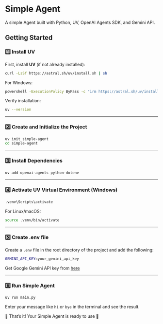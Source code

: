# Simple Agent

A simple Agent built with Python, UV, OpenAI Agents SDK, and Gemini API.

## Getting Started

### 1️⃣ Install UV

First, install **UV** (if not already installed):

```sh
curl -LsSf https://astral.sh/uv/install.sh | sh
```

For Windows:

```sh
powershell -ExecutionPolicy ByPass -c "irm https://astral.sh/uv/install.ps1 | iex"
```

Verify installation:

```sh
uv --version
```

---

### 2️⃣ Create and Initialize the Project

```sh
uv init simple-agent
cd simple-agent
```

---

### 3️⃣ Install Dependencies

```sh
uv add openai-agents python-dotenv
```

---

### 4️⃣ Activate UV Virtual Environment (Windows)

```sh
.venv\Scripts\activate
```

For Linux/macOS:

```sh
source .venv/bin/activate
```
---

### 5️⃣ Create .env file

Create a `.env` file in the root directory of the project and add the following:

```sh
GEMINI_API_KEY=your_gemini_api_key
```

Get Google Gemini API key from [here](https://aistudio.google.com/app/apikey)

---

### 6️⃣ Run Simple Agent

```sh
uv run main.py
```

Enter your message like `hi` or `bye` in the terminal and see the result.

🎉 That’s it! Your Simple Agent is ready to use 🚀